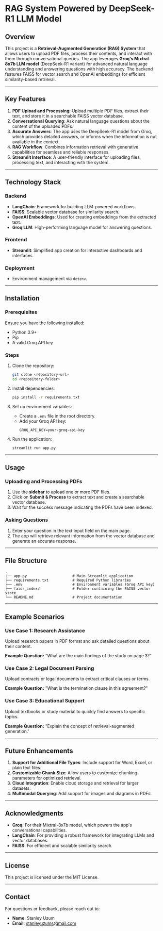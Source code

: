 # RAG System Powered by DeepSeek-R1 LLM Model

## Overview
This project is a **Retrieval-Augmented Generation (RAG) System** that allows users to upload PDF files, process their contents, and interact with them through conversational queries. The app leverages **Groq's Mixtral-8x7b LLM model** (DeepSeek-R1 variant) for advanced natural language understanding and answering questions with high accuracy. The backend features FAISS for vector search and OpenAI embeddings for efficient similarity-based retrieval.

---

## Key Features
1. **PDF Upload and Processing**: Upload multiple PDF files, extract their text, and store it in a searchable FAISS vector database.
2. **Conversational Querying**: Ask natural language questions about the content of the uploaded PDFs.
3. **Accurate Answers**: The app uses the DeepSeek-R1 model from Groq, which provides detailed answers, or informs when the information is not available in the context.
4. **RAG Workflow**: Combines information retrieval with generative capabilities for seamless and reliable responses.
5. **Streamlit Interface**: A user-friendly interface for uploading files, processing text, and interacting with the system.

---

## Technology Stack

### Backend
- **LangChain**: Framework for building LLM-powered workflows.
- **FAISS**: Scalable vector database for similarity search.
- **OpenAI Embeddings**: Used for creating embeddings from the extracted text.
- **Groq LLM**: High-performing language model for answering questions.

### Frontend
- **Streamlit**: Simplified app creation for interactive dashboards and interfaces.

### Deployment
- Environment management via `dotenv`.

---

## Installation

### Prerequisites
Ensure you have the following installed:
- Python 3.9+
- Pip
- A valid Groq API key

### Steps
1. Clone the repository:
   ```bash
   git clone <repository-url>
   cd <repository-folder>
   ```

2. Install dependencies:
   ```bash
   pip install -r requirements.txt
   ```

3. Set up environment variables:
   - Create a `.env` file in the root directory.
   - Add your Groq API key:
     ```env
     GROQ_API_KEY=your-groq-api-key
     ```

4. Run the application:
   ```bash
   streamlit run app.py
   ```

---

## Usage

### Uploading and Processing PDFs
1. Use the **sidebar** to upload one or more PDF files.
2. Click on **Submit & Process** to extract text and create a searchable vector database.
3. Wait for the success message indicating the PDFs have been indexed.

### Asking Questions
1. Enter your question in the text input field on the main page.
2. The app will retrieve relevant information from the vector database and generate an accurate response.

---

## File Structure
```
.
├── app.py                     # Main Streamlit application
├── requirements.txt           # Required Python libraries
├── .env                       # Environment variables (Groq API key)
├── faiss_index/               # Folder containing the FAISS vector store
└── README.md                  # Project documentation
```

---

## Example Scenarios

### Use Case 1: Research Assistance
Upload research papers in PDF format and ask detailed questions about their content.

**Example Question:** "What are the main findings of the study on page 3?"

### Use Case 2: Legal Document Parsing
Upload contracts or legal documents to extract critical clauses or terms.

**Example Question:** "What is the termination clause in this agreement?"

### Use Case 3: Educational Support
Upload textbooks or study material to quickly find answers to specific topics.

**Example Question:** "Explain the concept of retrieval-augmented generation."

---

## Future Enhancements
1. **Support for Additional File Types**: Include support for Word, Excel, or plain text files.
2. **Customizable Chunk Size**: Allow users to customize chunking parameters for optimized retrieval.
3. **Cloud Integration**: Enable cloud storage and retrieval for larger datasets.
4. **Multimodal Querying**: Add support for images and diagrams in PDFs.

---

## Acknowledgments
- **Groq**: For their Mixtral-8x7b model, which powers the app's conversational capabilities.
- **LangChain**: For providing a robust framework for integrating LLMs and vector databases.
- **FAISS**: For efficient and scalable similarity search.

---

## License
This project is licensed under the MIT License.

---

## Contact
For questions or feedback, please reach out to:
- **Name**: Stanley Uzum
- **Email**: stanleyuzum@gmail.com



